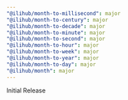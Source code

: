 ```yaml
---
"@ilihub/month-to-millisecond": major
"@ilihub/month-to-century": major
"@ilihub/month-to-decade": major
"@ilihub/month-to-minute": major
"@ilihub/month-to-second": major
"@ilihub/month-to-hour": major
"@ilihub/month-to-week": major
"@ilihub/month-to-year": major
"@ilihub/month-to-day": major
"@ilihub/month": major
---
```


Initial Release
